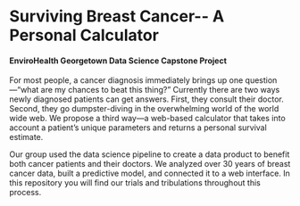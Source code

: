 # Surviving Breast Cancer-- A Personal Calculator
#### EnviroHealth Georgetown Data Science Capstone Project
For most people, a cancer diagnosis immediately brings up one question—“what are my chances to beat this thing?” Currently there are two ways newly diagnosed patients can get answers. First, they consult their doctor. Second, they go dumpster-diving in the overwhelming world of the world wide web.  We propose a third way—a web-based calculator that takes into account a patient’s unique parameters and returns a personal survival estimate.

Our group used the data science pipeline to create a data product to benefit both cancer patients and their doctors. We analyzed over 30 years of breast cancer data, built a predictive model, and connected it to a web interface. In this repository you will find our trials and tribulations throughout this process.
